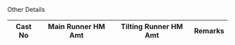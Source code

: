 <div class="section-title">Other Details</div>
                        <div class="table-responsive scrollable-table" style="max-height:255px;">
                            <table class="table table-bordered table-sm text-center align-middle">
                                <thead>
                                    <tr>
                                        <th class="Heading_Tiny">Cast No</th>
                                        <th class="Heading_Small">Main Runner HM Amt</th>
                                        <th class="Heading_Small">Tilting Runner HM Amt</th>
                                        <th class="Long_Heading">Remarks</th>
                                    </tr>
                                </thead>
                                <tbody id="Other_Details"></tbody>
                            </table>
                        </div>
